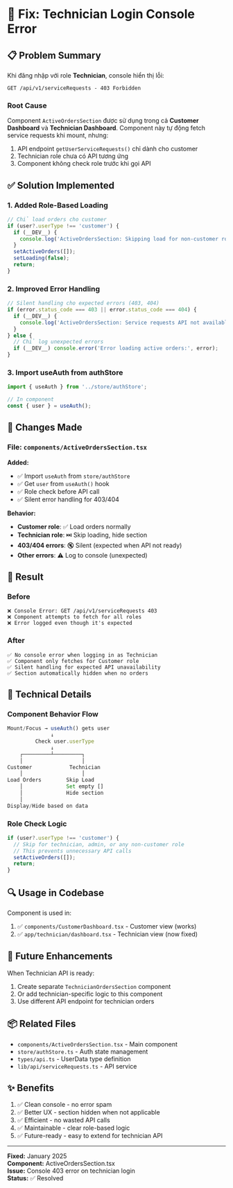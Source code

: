 # 🔧 Fix: Technician Login Console Error

## 📋 Problem Summary

Khi đăng nhập với role **Technician**, console hiển thị lỗi:
```
GET /api/v1/serviceRequests - 403 Forbidden
```

### Root Cause
Component `ActiveOrdersSection` được sử dụng trong cả **Customer Dashboard** và **Technician Dashboard**. Component này tự động fetch service requests khi mount, nhưng:

1. API endpoint `getUserServiceRequests()` chỉ dành cho customer
2. Technician role chưa có API tương ứng
3. Component không check role trước khi gọi API

## ✅ Solution Implemented

### 1. Added Role-Based Loading
```typescript
// Chỉ load orders cho customer
if (user?.userType !== 'customer') {
  if (__DEV__) {
    console.log('ActiveOrdersSection: Skipping load for non-customer role:', user?.userType);
  }
  setActiveOrders([]);
  setLoading(false);
  return;
}
```

### 2. Improved Error Handling
```typescript
// Silent handling cho expected errors (403, 404)
if (error.status_code === 403 || error.status_code === 404) {
  if (__DEV__) {
    console.log('ActiveOrdersSection: Service requests API not available (expected)');
  }
} else {
  // Chỉ log unexpected errors
  if (__DEV__) console.error('Error loading active orders:', error);
}
```

### 3. Import useAuth from authStore
```typescript
import { useAuth } from '../store/authStore';

// In component
const { user } = useAuth();
```

## 📝 Changes Made

### File: `components/ActiveOrdersSection.tsx`

**Added:**
- ✅ Import `useAuth` from `store/authStore`
- ✅ Get `user` from `useAuth()` hook
- ✅ Role check before API call
- ✅ Silent error handling for 403/404

**Behavior:**
- **Customer role**: ✅ Load orders normally
- **Technician role**: ⏭️ Skip loading, hide section
- **403/404 errors**: 🔇 Silent (expected when API not ready)
- **Other errors**: ⚠️ Log to console (unexpected)

## 🎯 Result

### Before
```
❌ Console Error: GET /api/v1/serviceRequests 403
❌ Component attempts to fetch for all roles
❌ Error logged even though it's expected
```

### After
```
✅ No console error when logging in as Technician
✅ Component only fetches for Customer role
✅ Silent handling for expected API unavailability
✅ Section automatically hidden when no orders
```

## 📌 Technical Details

### Component Behavior Flow

```typescript
Mount/Focus → useAuth() gets user
              ↓
         Check user.userType
              ↓
    ┌─────────┴─────────┐
    │                   │
Customer            Technician
    │                   │
Load Orders        Skip Load
    │              Set empty []
    │              Hide section
    │
Display/Hide based on data
```

### Role Check Logic
```typescript
if (user?.userType !== 'customer') {
  // Skip for technician, admin, or any non-customer role
  // This prevents unnecessary API calls
  setActiveOrders([]);
  return;
}
```

## 🔍 Usage in Codebase

Component is used in:
1. ✅ `components/CustomerDashboard.tsx` - Customer view (works)
2. ✅ `app/technician/dashboard.tsx` - Technician view (now fixed)

## 🚀 Future Enhancements

When Technician API is ready:
1. Create separate `TechnicianOrdersSection` component
2. Or add technician-specific logic to this component
3. Use different API endpoint for technician orders

## 📦 Related Files

- `components/ActiveOrdersSection.tsx` - Main component
- `store/authStore.ts` - Auth state management
- `types/api.ts` - UserData type definition
- `lib/api/serviceRequests.ts` - API service

## ✨ Benefits

1. ✅ Clean console - no error spam
2. ✅ Better UX - section hidden when not applicable
3. ✅ Efficient - no wasted API calls
4. ✅ Maintainable - clear role-based logic
5. ✅ Future-ready - easy to extend for technician API

---

**Fixed:** January 2025  
**Component:** ActiveOrdersSection.tsx  
**Issue:** Console 403 error on technician login  
**Status:** ✅ Resolved
